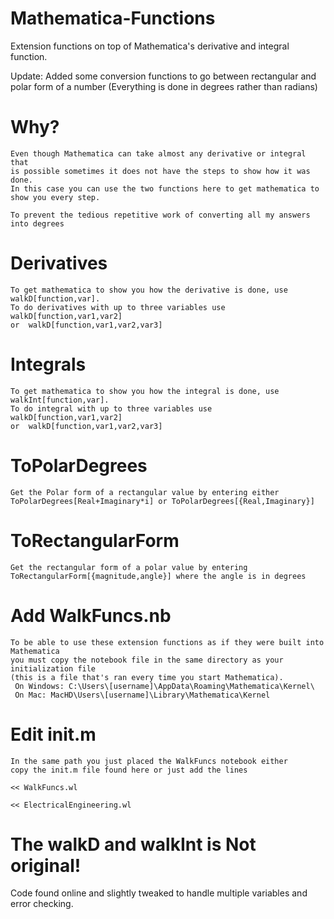 # Mathematica-Functions
Extension functions on top of Mathematica's derivative and integral function.

Update: Added some conversion functions to go between rectangular and polar form of a number (Everything is done in degrees rather than radians)

# Why?
    Even though Mathematica can take almost any derivative or integral that
    is possible sometimes it does not have the steps to show how it was done.
    In this case you can use the two functions here to get mathematica to show you every step.

    To prevent the tedious repetitive work of converting all my answers into degrees

# Derivatives
    To get mathematica to show you how the derivative is done, use walkD[function,var].
    To do derivatives with up to three variables use walkD[function,var1,var2]
    or  walkD[function,var1,var2,var3]

# Integrals
    To get mathematica to show you how the integral is done, use walkInt[function,var].
    To do integral with up to three variables use walkD[function,var1,var2]
    or  walkD[function,var1,var2,var3]

# ToPolarDegrees
    Get the Polar form of a rectangular value by entering either ToPolarDegrees[Real+Imaginary*i] or ToPolarDegrees[{Real,Imaginary}]

# ToRectangularForm
    Get the rectangular form of a polar value by entering
    ToRectangularForm[{magnitude,angle}] where the angle is in degrees

# Add WalkFuncs.nb
    To be able to use these extension functions as if they were built into Mathematica
    you must copy the notebook file in the same directory as your initialization file
    (this is a file that's ran every time you start Mathematica).
     On Windows: C:\Users\[username]\AppData\Roaming\Mathematica\Kernel\
     On Mac: MacHD\Users\[username]\Library\Mathematica\Kernel

# Edit init.m
    In the same path you just placed the WalkFuncs notebook either
    copy the init.m file found here or just add the lines  
```<< WalkFuncs.wl ```

```<< ElectricalEngineering.wl ```

# The walkD and walkInt is Not original!
Code found online and slightly tweaked to handle multiple variables and error checking.
